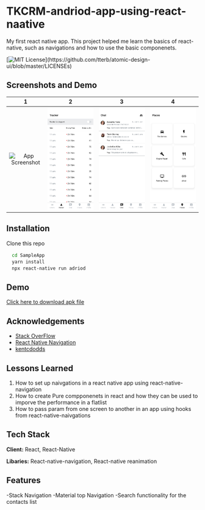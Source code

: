 
# TKCRM-andriod-app-using-react-naative
My first react native app. This project helped me learn the basics of react-native, such as navigations and how to use the basic componenets.



[![MIT License](https://img.shields.io/apm/l/atomic-design-ui.svg?)](https://github.com/tterb/atomic-design-ui/blob/master/LICENSEs)

  
## Screenshots and Demo

1             |  2 | 3 | 4
:-------------------------:|:-------------------------:|:-------------------------: |:-------------------------:
![App Screenshot](https://github.com/uwemneku/TKCRM-andriod-app-using-react-naative/blob/main/SampleApp/screenshot/GIF-210521_004048.gif)| ![](https://github.com/uwemneku/TKCRM-andriod-app-using-react-naative/blob/main/SampleApp/screenshot/Screenshot_2021-05-21-00-25-45-02_2014efbfc97e19b5b5f8dee6858a9bdc.jpg)  |  ![](https://github.com/uwemneku/TKCRM-andriod-app-using-react-naative/blob/main/SampleApp/screenshot/Screenshot_2021-05-21-00-26-11-14_2014efbfc97e19b5b5f8dee6858a9bdc.jpg) | ![](https://github.com/uwemneku/TKCRM-andriod-app-using-react-naative/blob/main/SampleApp/screenshot/Screenshot_2021-05-21-00-26-25-39_2014efbfc97e19b5b5f8dee6858a9bdc.jpg)

  
## Installation 

Clone this repo

```bash 
  cd SampleApp
  yarn install
  npx react-native run adriod
```
## Demo
[Click here to download apk file](https://github.com/uwemneku/TKCRM-andriod-app-using-react-naative/blob/main/SampleApp/app-release.apk)

  
## Acknowledgements

 - [Stack OverFlow](https://stackoverflow.com/questions/67554878/my-react-native-app-keeps-closing-when-i-navigate-back-to-it-from-another-app)
 - [React Native Navigation](https://reactnavigation.org/)
 - [kentcdodds](https://kentcdodds.com/blog/useeffect-vs-uselayouteffect)

## Lessons Learned

1. How to set up naivgations in a react native app using react-native-navigation
1. How to create Pure compponenets in react and how they can be used to imporve the performance in a flatlist
2. How to pass param from one screen to another in an app using hooks from react-native-naivgations

  
## Tech Stack

**Client:** React, React-Native

**Libaries:** React-native-navigation, React-native reanimation
  
## Features

-Stack Navigation
-Material top Navigation
-Search functionality for the contacts list

  
